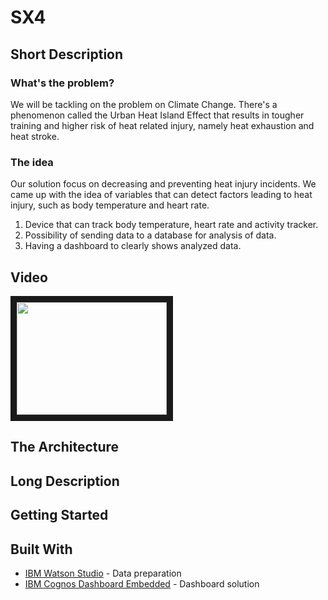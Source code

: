# SX4

## Short Description
### What's the problem?
We will be tackling on the problem on Climate Change. There's a phenomenon called the Urban Heat Island Effect that results in tougher training and higher risk of heat related injury, namely heat exhaustion and heat stroke.

### The idea
Our solution focus on decreasing and preventing heat injury incidents. We came up with the idea of variables that can detect factors leading to heat injury, such as body temperature and heart rate.

1. Device that can track body temperature, heart rate and activity tracker.
2. Possibility of sending data to a database for analysis of data.
3. Having a dashboard to clearly shows analyzed data.

## Video
<a href="https://www.youtube.com/watch?v=-OnpFI7G4Ak&feature=youtu.be" target="_blank"><img src="https://lh3.googleusercontent.com/proxy/41fVbpwuov0rvZXeAv3FKqVRqYXdDql-ZrtGt7m4a6srQXOJz6-i9qNUGfOcIEtPqdTEsw8j6IIvHe96l1xyAEjzMhL8K2KjiIobmsVyhFAmL14u-PObfSWbLaxn1eU9C-rqXVZ8slqeEmYZlMc0uG9WuUZP-px9T133n_68J1ypsxEbJImFrgwzT72EwPyHuILfv70OK16RasPR" width="240" height="180" border="10" /></a>

## The Architecture

## Long Description

## Getting Started

## Built With
* [IBM Watson Studio](https://cloud.ibm.com/catalog/services/watson-studio) - Data preparation
* [IBM Cognos Dashboard Embedded](https://console.bluemix.net/catalog/services/ibm-cognos-dashboard-embedded?cm_mc_uid=72340057091015874639499&cm_mc_sid_50200000=13853551592124695862&_ga=2.125891533.1351422093.1591961396-1070825662.1587463949) - Dashboard solution
